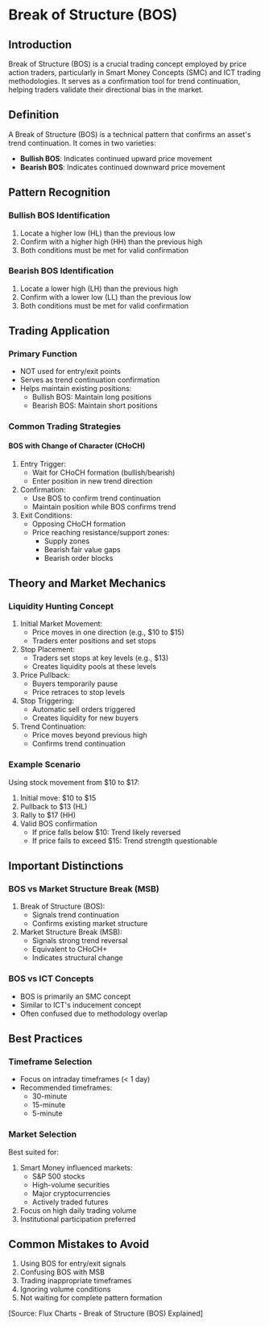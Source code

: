# Break of Structure (BOS)

## Introduction
Break of Structure (BOS) is a crucial trading concept employed by price action traders, particularly in Smart Money Concepts (SMC) and ICT trading methodologies. It serves as a confirmation tool for trend continuation, helping traders validate their directional bias in the market.

## Definition
A Break of Structure (BOS) is a technical pattern that confirms an asset's trend continuation. It comes in two varieties:
- **Bullish BOS**: Indicates continued upward price movement
- **Bearish BOS**: Indicates continued downward price movement

## Pattern Recognition

### Bullish BOS Identification
1. Locate a higher low (HL) than the previous low
2. Confirm with a higher high (HH) than the previous high
3. Both conditions must be met for valid confirmation

### Bearish BOS Identification
1. Locate a lower high (LH) than the previous high
2. Confirm with a lower low (LL) than the previous low
3. Both conditions must be met for valid confirmation

## Trading Application

### Primary Function
- NOT used for entry/exit points
- Serves as trend continuation confirmation
- Helps maintain existing positions:
  * Bullish BOS: Maintain long positions
  * Bearish BOS: Maintain short positions

### Common Trading Strategies

#### BOS with Change of Character (CHoCH)
1. Entry Trigger:
   - Wait for CHoCH formation (bullish/bearish)
   - Enter position in new trend direction
2. Confirmation:
   - Use BOS to confirm trend continuation
   - Maintain position while BOS confirms trend
3. Exit Conditions:
   - Opposing CHoCH formation
   - Price reaching resistance/support zones:
     * Supply zones
     * Bearish fair value gaps
     * Bearish order blocks

## Theory and Market Mechanics

### Liquidity Hunting Concept
1. Initial Market Movement:
   - Price moves in one direction (e.g., $10 to $15)
   - Traders enter positions and set stops
2. Stop Placement:
   - Traders set stops at key levels (e.g., $13)
   - Creates liquidity pools at these levels
3. Price Pullback:
   - Buyers temporarily pause
   - Price retraces to stop levels
4. Stop Triggering:
   - Automatic sell orders triggered
   - Creates liquidity for new buyers
5. Trend Continuation:
   - Price moves beyond previous high
   - Confirms trend continuation

### Example Scenario
Using stock movement from $10 to $17:
1. Initial move: $10 to $15
2. Pullback to $13 (HL)
3. Rally to $17 (HH)
4. Valid BOS confirmation
   - If price falls below $10: Trend likely reversed
   - If price fails to exceed $15: Trend strength questionable

## Important Distinctions

### BOS vs Market Structure Break (MSB)
1. Break of Structure (BOS):
   - Signals trend continuation
   - Confirms existing market structure
2. Market Structure Break (MSB):
   - Signals strong trend reversal
   - Equivalent to CHoCH+
   - Indicates structural change

### BOS vs ICT Concepts
- BOS is primarily an SMC concept
- Similar to ICT's inducement concept
- Often confused due to methodology overlap

## Best Practices

### Timeframe Selection
- Focus on intraday timeframes (< 1 day)
- Recommended timeframes:
  * 30-minute
  * 15-minute
  * 5-minute

### Market Selection
Best suited for:
1. Smart Money influenced markets:
   - S&P 500 stocks
   - High-volume securities
   - Major cryptocurrencies
   - Actively traded futures
2. Focus on high daily trading volume
3. Institutional participation preferred

## Common Mistakes to Avoid
1. Using BOS for entry/exit signals
2. Confusing BOS with MSB
3. Trading inappropriate timeframes
4. Ignoring volume conditions
5. Not waiting for complete pattern formation

[Source: Flux Charts - Break of Structure (BOS) Explained]
